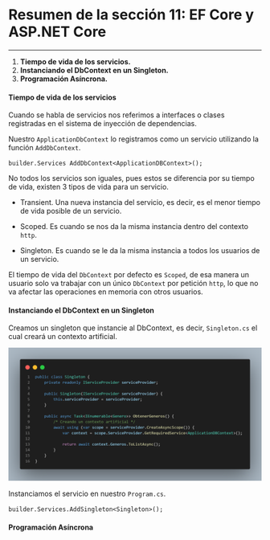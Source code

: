 # Resumen de la sección 11: EF Core y ASP.NET Core
___

1. __Tiempo de vida de los servicios.__
2. __Instanciando el DbContext en un Singleton.__
3. __Programación Asíncrona.__

#### Tiempo de vida de los servicios

Cuando se habla de servicios nos referimos a interfaces o clases registradas en el sistema de inyección de dependencias. 

Nuestro `ApplicationDbContext` lo registramos como un servicio utilizando la función `AddDbContext`.

    builder.Services AddDbContext<ApplicationDBContext>();

No todos los servicios son iguales, pues estos se diferencia por su tiempo de vida, existen 3 tipos de vida para un servicio.

- Transient. Una nueva instancia del servicio, es decir, es el menor tiempo de vida posible de un servicio. 

- Scoped. Es cuando se nos da la misma instancia dentro del contexto `http`.

- Singleton. Es cuando se le da la misma instancia a todos los usuarios de un servicio. 

El tiempo de vida del `DbContext` por defecto es `Scoped`, de esa manera un usuario solo va trabajar con un único `DbContext` por petición `http`, lo que no va afectar las operaciones en memoria con otros usuarios. 


#### Instanciando el DbContext en un Singleton

 Creamos un singleton que instancie al DbContext, es decir, `Singleton.cs` el cual creará un contexto artificial. 

 ![singleton](/PeliculasWebAPI/images/singleton.png)

 Instanciamos el servicio en nuestro `Program.cs`.

    builder.Services.AddSingleton<Singleton>();

#### Programación Asíncrona
